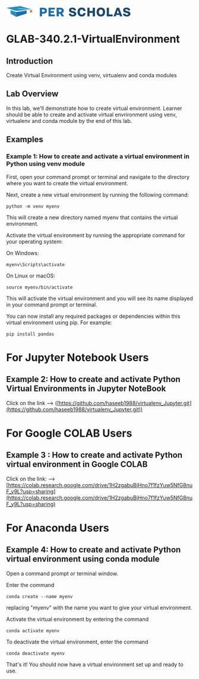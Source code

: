 [![Per Scholas](per_scholas_logo.png)](https://www.perscholas.org) 

# GLAB-340.2.1-VirtualEnvironment

## Introduction
Create Virtual Environment using venv, virtualenv and conda modules

## Lab Overview
In this lab, we'll demonstrate how to create virtual environment. Learner should be able to create and activate virtual envrironment using venv, virtualenv and conda module by the end of this lab.

## Examples
### Example 1: How to create and activate a virtual environment in Python using venv module

First, open your command prompt or terminal and navigate to the directory where you want to create the virtual environment.

Next, create a new virtual environment by running the following command:

```
python -m venv myenv
```

This will create a new directory named myenv that contains the virtual environment.

Activate the virtual environment by running the appropriate command for your operating system:

On Windows:

```
myenv\Scripts\activate
```
On Linux or macOS:
```
source myenv/bin/activate
```
This will activate the virtual environment and you will see its name displayed in your command prompt or terminal.

You can now install any required packages or dependencies within this virtual environment using pip. For example:

```
pip install pandas
```
# **For Jupyter Notebook Users**
## Example 2: How to create and activate Python Virtual Environments in Jupyter NoteBook
Click on the link -->
([https://github.com/haseeb1988/virtualenv_Jupyter.git](https://github.com/haseeb1988/virtualenv_Jupyter.git))

# **For Google COLAB Users**
## **Example 3** : How to create and activate Python virtual environment in Google COLAB
Click on the link: --> 
[https://colab.research.google.com/drive/1H2zgabuBjHno7f1fzYuw5NfG8nuF_y9L?usp=sharing](https://colab.research.google.com/drive/1H2zgabuBjHno7f1fzYuw5NfG8nuF_y9L?usp=sharing)

# **For Anaconda Users**
## Example 4: How to create and activate Python virtual environment using conda module

Open a command prompt or terminal window.

Enter the command 

```
conda create --name myenv
```
replacing "myenv" with the name you want to give your virtual environment.


Activate the virtual environment by entering the command 
```
conda activate myenv
```

To deactivate the virtual environment, enter the command 

```
conda deactivate myenv
```

That's it! You should now have a virtual environment set up and ready to use.




